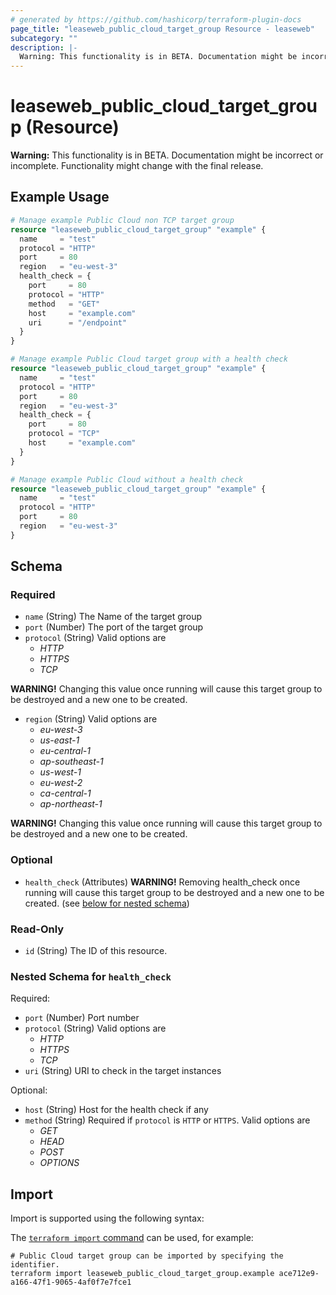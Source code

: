 ```yaml
---
# generated by https://github.com/hashicorp/terraform-plugin-docs
page_title: "leaseweb_public_cloud_target_group Resource - leaseweb"
subcategory: ""
description: |-
  Warning: This functionality is in BETA. Documentation might be incorrect or incomplete. Functionality might change with the final release.
---
```


# leaseweb_public_cloud_target_group (Resource)

**Warning:** This functionality is in BETA. Documentation might be incorrect or incomplete. Functionality might change with the final release.

## Example Usage

```terraform
# Manage example Public Cloud non TCP target group
resource "leaseweb_public_cloud_target_group" "example" {
  name     = "test"
  protocol = "HTTP"
  port     = 80
  region   = "eu-west-3"
  health_check = {
    port     = 80
    protocol = "HTTP"
    method   = "GET"
    host     = "example.com"
    uri      = "/endpoint"
  }
}

# Manage example Public Cloud target group with a health check
resource "leaseweb_public_cloud_target_group" "example" {
  name     = "test"
  protocol = "HTTP"
  port     = 80
  region   = "eu-west-3"
  health_check = {
    port     = 80
    protocol = "TCP"
    host     = "example.com"
  }
}

# Manage example Public Cloud without a health check
resource "leaseweb_public_cloud_target_group" "example" {
  name     = "test"
  protocol = "HTTP"
  port     = 80
  region   = "eu-west-3"
}
```

<!-- schema generated by tfplugindocs -->
## Schema

### Required

- `name` (String) The Name of the target group
- `port` (Number) The port of the target group
- `protocol` (String) Valid options are 
  - *HTTP*
  - *HTTPS*
  - *TCP*

**WARNING!** Changing this value once running will cause this target group to be destroyed and a new one to be created.
- `region` (String) Valid options are 
  - *eu-west-3*
  - *us-east-1*
  - *eu-central-1*
  - *ap-southeast-1*
  - *us-west-1*
  - *eu-west-2*
  - *ca-central-1*
  - *ap-northeast-1*

**WARNING!** Changing this value once running will cause this target group to be destroyed and a new one to be created.

### Optional

- `health_check` (Attributes) **WARNING!** Removing health_check once running will cause this target group to be destroyed and a new one to be created. (see [below for nested schema](#nestedatt--health_check))

### Read-Only

- `id` (String) The ID of this resource.

<a id="nestedatt--health_check"></a>
### Nested Schema for `health_check`

Required:

- `port` (Number) Port number
- `protocol` (String) Valid options are 
  - *HTTP*
  - *HTTPS*
  - *TCP*
- `uri` (String) URI to check in the target instances

Optional:

- `host` (String) Host for the health check if any
- `method` (String) Required if `protocol` is `HTTP` or `HTTPS`. Valid options are 
  - *GET*
  - *HEAD*
  - *POST*
  - *OPTIONS*

## Import

Import is supported using the following syntax:

The [`terraform import` command](https://developer.hashicorp.com/terraform/cli/commands/import) can be used, for example:

```shell
# Public Cloud target group can be imported by specifying the identifier.
terraform import leaseweb_public_cloud_target_group.example ace712e9-a166-47f1-9065-4af0f7e7fce1
```

